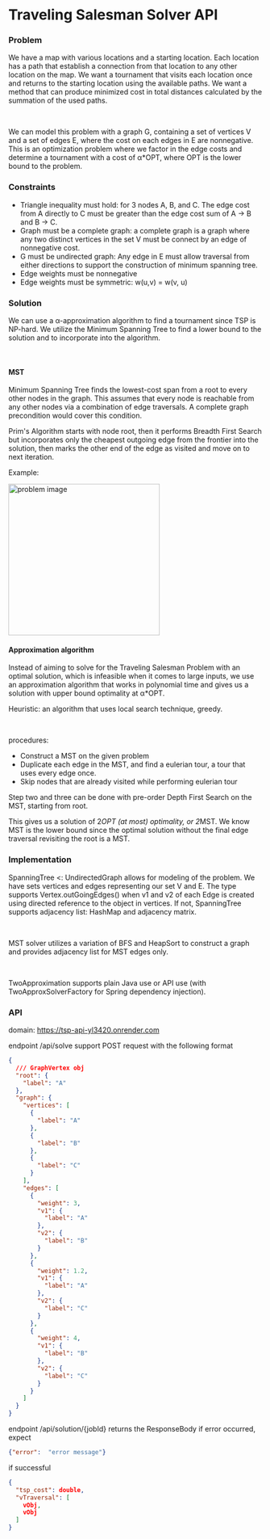 # Traveling Salesman Solver API

### Problem
We have a map with various locations and a starting location. Each location has a path that establish a connection from that location 
to any other location on the map. We want a tournament that visits each location once and returns to the starting location using the 
available paths. We want a method that can produce minimized cost in total distances calculated by the summation of the used paths.

<br>

We can model this problem with a graph G, containing a set of vertices V and a set of edges E, where the cost on each edges in E are
nonnegative. This is an optimization problem where we factor in the edge costs and determine a tournament with a cost of α*OPT, where
OPT is the lower bound to the problem.

### Constraints

* Triangle inequality must hold: for 3 nodes A, B, and C. The edge cost from A directly to C must be greater than the edge cost sum of
    A -> B and B -> C.
* Graph must be a complete graph: a complete graph is a graph where any two distinct vertices in the set V must be connect by an edge
    of nonnegative cost.
* G must be undirected graph: Any edge in E must allow traversal from either directions to support the construction of minimum spanning
    tree.
* Edge weights must be nonnegative
* Edge weights must be symmetric: w(u,v) = w(v, u)

### Solution 
We can use a α-approximation algorithm to find a tournament since TSP is NP-hard. 
We utilize the Minimum Spanning Tree to find a lower bound to the solution and to incorporate into the algorithm.

<br>

#### MST 
Minimum Spanning Tree finds the lowest-cost span from a root to every other nodes in the graph. This assumes that every node is reachable
from any other nodes via a combination of edge traversals. A complete graph precondition would cover this condition.

Prim's Algorithm starts with node root, then it performs Breadth First Search but incorporates only the cheapest outgoing edge from the frontier
into the solution, then marks the other end of the edge as visited and move on to next iteration.

Example: 

<img src="https://github.com/YL3420/minimum-spanning-tree-java/blob/main/visual/ex1m.png?raw=true" alt="problem image" width="300"/>

#### Approximation algorithm
Instead of aiming to solve for the Traveling Salesman Problem with an optimal solution, which is infeasible when it comes to large inputs,
we use an approximation algorithm that works in polynomial time and gives us a solution with upper bound optimality at α*OPT.

Heuristic: an algorithm that uses local search technique, greedy.

<br>

procedures:
* Construct a MST on the given problem
* Duplicate each edge in the MST, and find a eulerian tour, a tour that uses every edge once. 
* Skip nodes that are already visited while performing eulerian tour


Step two and three can be done with pre-order Depth First Search on the MST, starting from root. 

This gives us a solution of 2*OPT (at most) optimality, or 2*MST. We know MST is the lower bound since the optimal solution without the final
edge traversal revisiting the root is a MST. 


### Implementation
SpanningTree <: UndirectedGraph allows for modeling of the problem. We have sets vertices and edges representing our set V and E.
The type supports Vertex.outGoingEdges() when v1 and v2 of each Edge is created using directed reference to the object in vertices.
If not, SpanningTree supports adjacency list: HashMap and adjacency matrix. 

<br>

MST solver utilizes a variation of BFS and HeapSort to construct a graph and provides adjacency list for MST edges only.

<br>

TwoApproximation supports plain Java use or API use (with TwoApproxSolverFactory for Spring dependency injection).

### API

domain: https://tsp-api-yl3420.onrender.com

endpoint /api/solve support POST request with the following format

```json
{
  /// GraphVertex obj
  "root": {
    "label": "A"
  },
  "graph": {
    "vertices": [
      {
        "label": "A"
      },
      {
        "label": "B"
      },
      {
        "label": "C"
      }
    ],
    "edges": [
      {
        "weight": 3,
        "v1": {
          "label": "A"
        },
        "v2": {
          "label": "B"
        }
      },
      {
        "weight": 1.2,
        "v1": {
          "label": "A"
        },
        "v2": {
          "label": "C"
        }
      },
      {
        "weight": 4,
        "v1": {
          "label": "B"
        },
        "v2": {
          "label": "C"
        }
      }
    ]
  }
}
```

endpoint /api/solution/{jobId} returns the ResponseBody
if error occurred, expect 
```json
{"error":  "error message"}
```

if successful

```json
{
  "tsp_cost": double,
  "vTraversal": [
    vObj,
    vObj
  ]
}
```